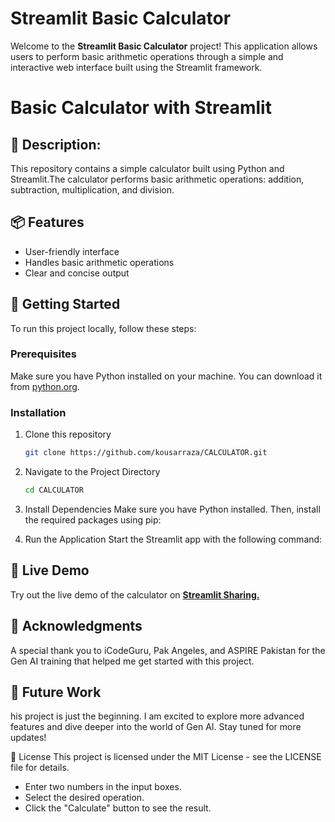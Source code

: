 # Streamlit Basic Calculator

Welcome to the **Streamlit Basic Calculator** project! This application allows users to perform basic arithmetic operations through a simple and interactive web interface built using the Streamlit framework.

# Basic Calculator with Streamlit
## 📜 Description:
This repository contains a simple calculator built using Python and Streamlit.The calculator performs basic arithmetic operations: addition, subtraction, multiplication, and division.

## 📦 Features

* User-friendly interface
* Handles basic arithmetic operations
* Clear and concise output

## 🚀 Getting Started

To run this project locally, follow these steps:

### Prerequisites

Make sure you have Python installed on your machine. You can download it from [python.org](https://www.python.org/downloads/).

### Installation

1. Clone this repository
   ```bash
   git clone https://github.com/kousarraza/CALCULATOR.git
2. Navigate to the Project Directory
   ```bash
   cd CALCULATOR
3. Install Dependencies
Make sure you have Python installed. Then, install the required packages using pip:

4. Run the Application
Start the Streamlit app with the following command:


## 🔗 Live Demo
Try out the live demo of the calculator on **[Streamlit Sharing.](https://krcalculator.streamlit.app/)**

## 🙏 Acknowledgments
A special thank you to iCodeGuru, Pak Angeles, and ASPIRE Pakistan for the Gen AI training that helped me get started with this project.

## 📣 Future Work
his project is just the beginning. I am excited to explore more advanced features and dive deeper into the world of Gen AI. Stay tuned for more updates!


📝 License
This project is licensed under the MIT License - see the LICENSE file for details.


* Enter two numbers in the input boxes.
* Select the desired operation.
* Click the "Calculate" button to see the result.
